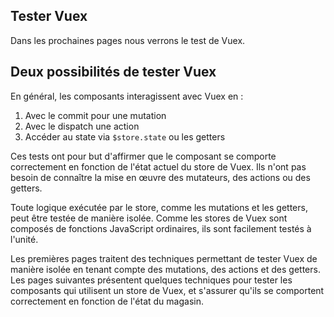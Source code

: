 
## Tester Vuex

Dans les prochaines pages nous verrons le test de Vuex.

## Deux possibilités de tester Vuex

En général, les composants interagissent avec Vuex en :

1. Avec le commit pour une mutation
2. Avec le dispatch une action
3. Accéder au state via `$store.state` ou les getters

Ces tests ont pour but d'affirmer que le composant se comporte correctement en fonction de l'état actuel du store de Vuex. Ils n'ont pas besoin de connaître la mise en œuvre des mutateurs, des actions ou des getters.

Toute logique exécutée par le store, comme les mutations et les getters, peut être testée de manière isolée. Comme les stores de Vuex sont composés de fonctions JavaScript ordinaires, ils sont facilement testés à l'unité.

Les premières pages traitent des techniques permettant de tester Vuex de manière isolée en tenant compte des mutations, des actions et des getters. Les pages suivantes présentent quelques techniques pour tester les composants qui utilisent un store de Vuex, et s'assurer qu'ils se comportent correctement en fonction de l'état du magasin.
